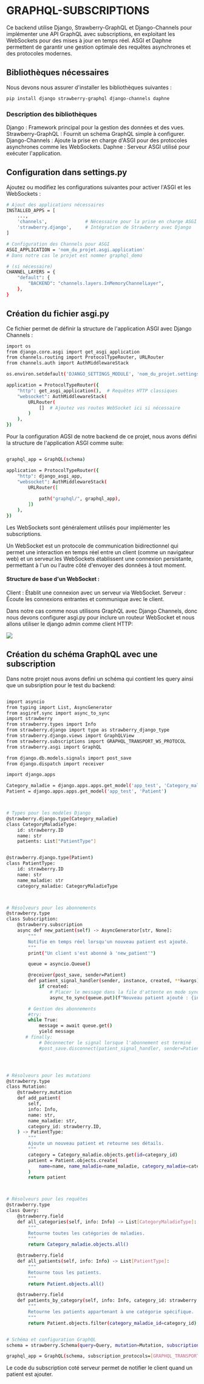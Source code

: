 # GRAPHQL-SUBSCRIPTIONS

Ce backend utilise Django, Strawberry-GraphQL et Django-Channels pour implémenter une API GraphQL avec subscriptions, en exploitant les WebSockets pour des mises à jour en temps réel. ASGI et Daphne permettent de garantir une gestion optimale des requêtes asynchrones et des protocoles modernes.

## Bibliothèques nécessaires

Nous devons nous assurer d'installer les bibliothèques suivantes :

```bash
pip install django strawberry-graphql django-channels daphne
```

### Description des bibliothèques

Django : Framework principal pour la gestion des données et des vues.
Strawberry-GraphQL : Fournit un schéma GraphQL simple à configurer.
Django-Channels : Ajoute la prise en charge d'ASGI pour des protocoles asynchrones comme les WebSockets.
Daphne : Serveur ASGI utilisé pour exécuter l'application.


## Configuration dans settings.py

Ajoutez ou modifiez les configurations suivantes pour activer l'ASGI et les WebSockets :

```bash 
# Ajout des applications nécessaires
INSTALLED_APPS = [
    ...,
    'channels',              # Nécessaire pour la prise en charge ASGI
    'strawberry.django',     # Intégration de Strawberry avec Django
]

# Configuration des Channels pour ASGI
ASGI_APPLICATION = 'nom_du_projet.asgi.application'
# Dans notre cas le projet est nommer graphql_demo

# (si nécessaire)
CHANNEL_LAYERS = {
    "default": {
        "BACKEND": "channels.layers.InMemoryChannelLayer",
    },
}

```

## Création du fichier asgi.py

Ce fichier permet de définir la structure de l'application ASGI avec Django Channels :

```bash
import os
from django.core.asgi import get_asgi_application
from channels.routing import ProtocolTypeRouter, URLRouter
from channels.auth import AuthMiddlewareStack

os.environ.setdefault('DJANGO_SETTINGS_MODULE', 'nom_du_projet.settings')

application = ProtocolTypeRouter({
    "http": get_asgi_application(),  # Requêtes HTTP classiques
    "websocket": AuthMiddlewareStack(
        URLRouter(
            []  # Ajoutez vos routes WebSocket ici si nécessaire
        )
    ),
})

```

Pour la configuration AGSI de notre backend de ce projet, nous avons défini la structure de l'application ASGI comme suite:


```bash

graphql_app = GraphQL(schema)

application = ProtocolTypeRouter({
    "http": django_asgi_app,
    "websocket": AuthMiddlewareStack(
        URLRouter([
           
            path("graphql/", graphql_app),
        ])
    ),
})

```
Les WebSockets sont généralement utilisés pour implémenter les subscriptions.

Un WebSocket est un protocole de communication bidirectionnel qui permet une interaction en temps réel entre un client (comme un navigateur web) et un serveur.les WebSockets établissent une connexion persistante, permettant à l'un ou l'autre côté d'envoyer des données à tout moment.

#### Structure de base d'un WebSocket :
Client : Établit une connexion avec un serveur via WebSocket.
Serveur : Écoute les connexions entrantes et communique avec le client.

Dans notre cas comme nous utilisons GraphQL avec Django Channels, donc nous devons configurer asgi.py pour inclure un routeur WebSocket et nous allons utiliser le django admin comme client HTTP:

<img src= "picture/img1.png"><img/>

## Création du schéma GraphQL avec une subscription

Dans notre projet nous avons defini un schéma qui contient les query ainsi que un subsription pour le test du backend:

```bash

import asyncio
from typing import List, AsyncGenerator
from asgiref.sync import async_to_sync
import strawberry
from strawberry.types import Info
from strawberry.django import type as strawberry_django_type
from strawberry.django.views import GraphQLView
from strawberry.subscriptions import GRAPHQL_TRANSPORT_WS_PROTOCOL
from strawberry.asgi import GraphQL

from django.db.models.signals import post_save
from django.dispatch import receiver

import django.apps

Category_maladie = django.apps.apps.get_model('app_test', 'Category_maladie')
Patient = django.apps.apps.get_model('app_test', 'Patient')



# Types pour les modèles Django
@strawberry.django.type(Category_maladie)
class CategoryMaladieType:
    id: strawberry.ID
    name: str
    patients: List["PatientType"]


@strawberry.django.type(Patient)
class PatientType:
    id: strawberry.ID
    name: str
    name_maladie: str
    category_maladie: CategoryMaladieType



# Résolveurs pour les abonnements
@strawberry.type
class Subscription:
    @strawberry.subscription
    async def new_patient(self) -> AsyncGenerator[str, None]:
        """
        Notifie en temps réel lorsqu'un nouveau patient est ajouté.
        """
        print("Un client s'est abonné à 'new_patient'")

        queue = asyncio.Queue()

        @receiver(post_save, sender=Patient)
        def patient_signal_handler(sender, instance, created, **kwargs):
            if created:
                # Placer le message dans la file d'attente en mode synchrone
                async_to_sync(queue.put)(f"Nouveau patient ajouté : {instance.name}")

        # Gestion des abonnements
        #try:
        while True:
            message = await queue.get()
            yield message
       # finally:
            # Déconnecter le signal lorsque l'abonnement est terminé
            #post_save.disconnect(patient_signal_handler, sender=Patient)




# Résolveurs pour les mutations
@strawberry.type
class Mutation:
    @strawberry.mutation
    def add_patient(
        self,
        info: Info,
        name: str,
        name_maladie: str,
        category_id: strawberry.ID,
    ) -> PatientType:
        """
        Ajoute un nouveau patient et retourne ses détails.
        """
        category = Category_maladie.objects.get(id=category_id)
        patient = Patient.objects.create(
            name=name, name_maladie=name_maladie, category_maladie=category
        )
        return patient



# Résolveurs pour les requêtes
@strawberry.type
class Query:
    @strawberry.field
    def all_categories(self, info: Info) -> List[CategoryMaladieType]:
        """
        Retourne toutes les catégories de maladies.
        """
        return Category_maladie.objects.all()

    @strawberry.field
    def all_patients(self, info: Info) -> List[PatientType]:
        """
        Retourne tous les patients.
        """
        return Patient.objects.all()

    @strawberry.field
    def patients_by_category(self, info: Info, category_id: strawberry.ID) -> List[PatientType]:
        """
        Retourne les patients appartenant à une catégorie spécifique.
        """
        return Patient.objects.filter(category_maladie_id=category_id)


# Schéma et configuration GraphQL
schema = strawberry.Schema(query=Query, mutation=Mutation, subscription=Subscription)

graphql_app = GraphQL(schema, subscription_protocols=[GRAPHQL_TRANSPORT_WS_PROTOCOL])


```

Le code du subscription coté serveur  permet de notifier le client quand un patient est ajouter.
